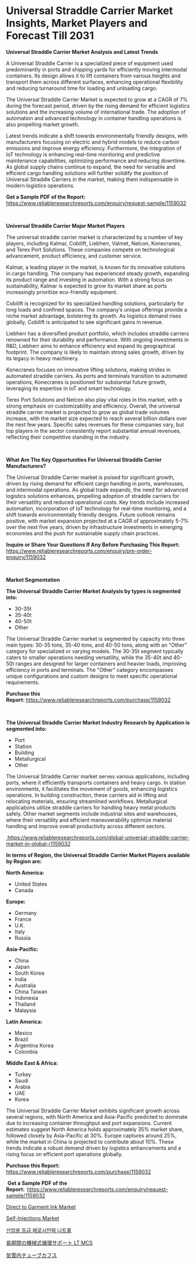 <p><h1>Universal Straddle Carrier Market Insights, Market Players and Forecast Till 2031</h1></p><p><strong>Universal Straddle Carrier Market Analysis and Latest Trends</strong></p>
<p><p>A Universal Straddle Carrier is a specialized piece of equipment used predominantly in ports and shipping yards for efficiently moving intermodal containers. Its design allows it to lift containers from various heights and transport them across different surfaces, enhancing operational flexibility and reducing turnaround time for loading and unloading cargo. </p><p>The Universal Straddle Carrier Market is expected to grow at a CAGR of 7% during the forecast period, driven by the rising demand for efficient logistics solutions and the increasing volume of international trade. The adoption of automation and advanced technology in container handling operations is also propelling market growth. </p><p>Latest trends indicate a shift towards environmentally friendly designs, with manufacturers focusing on electric and hybrid models to reduce carbon emissions and improve energy efficiency. Furthermore, the integration of IoT technology is enhancing real-time monitoring and predictive maintenance capabilities, optimizing performance and reducing downtime. As global supply chains continue to expand, the need for versatile and efficient cargo handling solutions will further solidify the position of Universal Straddle Carriers in the market, making them indispensable in modern logistics operations.</p></p>
<p><strong>Get a Sample PDF of the Report:&nbsp;</strong> <a href="https://www.reliableresearchreports.com/enquiry/request-sample/1159032">https://www.reliableresearchreports.com/enquiry/request-sample/1159032</a></p>
<p>&nbsp;</p>
<p><strong>Universal Straddle Carrier Major Market Players</strong></p>
<p><p>The universal straddle carrier market is characterized by a number of key players, including Kalmar, Cobilift, Liebherr, Valmet, Nelcon, Konecranes, and Terex Port Solutions. These companies compete on technological advancement, product efficiency, and customer service.</p><p>Kalmar, a leading player in the market, is known for its innovative solutions in cargo handling. The company has experienced steady growth, expanding its product range and investing in automation. With a strong focus on sustainability, Kalmar is expected to grow its market share as ports increasingly prioritize eco-friendly equipment.</p><p>Cobilift is recognized for its specialized handling solutions, particularly for long loads and confined spaces. The company’s unique offerings provide a niche market advantage, bolstering its growth. As logistics demand rises globally, Cobilift is anticipated to see significant gains in revenue.</p><p>Liebherr has a diversified product portfolio, which includes straddle carriers renowned for their durability and performance. With ongoing investments in R&D, Liebherr aims to enhance efficiency and expand its geographical footprint. The company is likely to maintain strong sales growth, driven by its legacy in heavy machinery.</p><p>Konecranes focuses on innovative lifting solutions, making strides in automated straddle carriers. As ports and terminals transition to automated operations, Konecranes is positioned for substantial future growth, leveraging its expertise in IoT and smart technology.</p><p>Terex Port Solutions and Nelcon also play vital roles in this market, with a strong emphasis on customizability and efficiency. Overall, the universal straddle carrier market is projected to grow as global trade volumes increase, with the market size expected to reach several billion dollars over the next few years. Specific sales revenues for these companies vary, but top players in the sector consistently report substantial annual revenues, reflecting their competitive standing in the industry.</p></p>
<p>&nbsp;</p>
<p><strong>What Are The Key Opportunities For Universal Straddle Carrier Manufacturers?</strong></p>
<p><p>The Universal Straddle Carrier market is poised for significant growth, driven by rising demand for efficient cargo handling in ports, warehouses, and intermodal operations. As global trade expands, the need for advanced logistics solutions enhances, propelling adoption of straddle carriers for their versatility and reduced operational costs. Key trends include increased automation, incorporation of IoT technology for real-time monitoring, and a shift towards environmentally friendly designs. Future outlook remains positive, with market expansion projected at a CAGR of approximately 5-7% over the next five years, driven by infrastructure investments in emerging economies and the push for sustainable supply chain practices.</p></p>
<p><strong>Inquire or Share Your Questions If Any Before Purchasing This Report:</strong> <a href="https://www.reliableresearchreports.com/enquiry/pre-order-enquiry/1159032">https://www.reliableresearchreports.com/enquiry/pre-order-enquiry/1159032</a></p>
<p>&nbsp;</p>
<p><strong>Market Segmentation</strong></p>
<p><strong>The Universal Straddle Carrier Market Analysis by types is segmented into:</strong></p>
<p><ul><li>30-35t</li><li>35-40t</li><li>40-50t</li><li>Other</li></ul></p>
<p><p>The Universal Straddle Carrier market is segmented by capacity into three main types: 30-35 tons, 35-40 tons, and 40-50 tons, along with an "Other" category for specialized or varying models. The 30-35t segment typically caters to smaller operations needing versatility, while the 35-40t and 40-50t ranges are designed for larger containers and heavier loads, improving efficiency in ports and terminals. The "Other" category encompasses unique configurations and custom designs to meet specific operational requirements.</p></p>
<p><strong>Purchase this Report:&nbsp;</strong><a href="https://www.reliableresearchreports.com/purchase/1159032">https://www.reliableresearchreports.com/purchase/1159032</a></p>
<p>&nbsp;</p>
<p><strong>The Universal Straddle Carrier Market Industry Research by Application is segmented into:</strong></p>
<p><ul><li>Port</li><li>Station</li><li>Building</li><li>Metallurgical</li><li>Other</li></ul></p>
<p><p>The Universal Straddle Carrier market serves various applications, including ports, where it efficiently transports containers and heavy cargo. In station environments, it facilitates the movement of goods, enhancing logistics operations. In building construction, these carriers aid in lifting and relocating materials, ensuring streamlined workflows. Metallurgical applications utilize straddle carriers for handling heavy metal products safely. Other market segments include industrial sites and warehouses, where their versatility and efficient maneuverability optimize material handling and improve overall productivity across different sectors.</p></p>
<p><a href="https://www.reliableresearchreports.com/global-universal-straddle-carrier-market-in-global-r1159032">&nbsp;https://www.reliableresearchreports.com/global-universal-straddle-carrier-market-in-global-r1159032</a></p>
<p><strong>In terms of Region, the Universal Straddle Carrier Market Players available by Region are:</strong></p>
<p>
    <p> <strong> North America: </strong>
        <ul>
            <li>United States</li>
            <li>Canada</li>
        </ul>
        </p> 
    <p> <strong> Europe: </strong>
        <ul>
            <li>Germany</li>
            <li>France</li>
            <li>U.K.</li>
            <li>Italy</li>
            <li>Russia</li>
        </ul>
        </p> 
    <p> <strong> Asia-Pacific: </strong>
        <ul>
            <li>China</li>
            <li>Japan</li>
            <li>South Korea</li>
            <li>India</li>
            <li>Australia</li>
            <li>China Taiwan</li>
            <li>Indonesia</li>
            <li>Thailand</li>
            <li>Malaysia</li>
        </ul>
        </p> 
    <p> <strong> Latin America: </strong>
        <ul>
            <li>Mexico</li>
            <li>Brazil</li>
            <li>Argentina Korea</li>
            <li>Colombia</li>
        </ul>
        </p> 
    <p> <strong> Middle East & Africa: </strong>
        <ul>
            <li>Turkey</li>
            <li>Saudi</li>
            <li>Arabia</li>
            <li>UAE</li>
            <li>Korea</li>
        </ul>
    </p>
    </p>
<p><p>The Universal Straddle Carrier Market exhibits significant growth across several regions, with North America and Asia-Pacific predicted to dominate due to increasing container throughput and port expansions. Current estimates suggest North America holds approximately 35% market share, followed closely by Asia-Pacific at 30%. Europe captures around 25%, while the market in China is projected to contribute about 10%. These trends indicate a robust demand driven by logistics enhancements and a rising focus on efficient port operations globally.</p></p>
<p><strong>Purchase this Report: </strong><a href="https://www.reliableresearchreports.com/purchase/1159032">https://www.reliableresearchreports.com/purchase/1159032</a></p>
<p>&nbsp;<strong>Get a Sample PDF of the Report:&nbsp;&nbsp;</strong><a href="https://www.reliableresearchreports.com/enquiry/request-sample/1159032">https://www.reliableresearchreports.com/enquiry/request-sample/1159032</a></p>
<p><strong></strong></p>
<p><p><a href="https://issuu.com/reportprime-2/docs/direct-to-garment-ink-market-size-2_0e0846c2edef04">Direct to Garment Ink Market</a></p><p><a href="https://github.com/guneycigdem35/Market-Research-Report-List-5/blob/main/self-injections-market.md">Self-Injections Market</a></p><p><a href="https://medium.com/@latoyanorton57/industrial-grade-sodium-ferrocyanide-market-%EC%9D%98-%EA%B8%80%EB%A1%9C%EB%B2%8C-%EC%8B%9C%EC%9E%A5-%EA%B0%9C%EC%9A%94%EB%8A%94-%EC%A0%84-%EC%84%B8%EA%B3%84-%EB%B0%8F-%EC%A3%BC%EC%9A%94-%EC%8B%9C%EC%9E%A5%EC%9D%98-%EC%82%B0%EC%97%85%EC%97%90-%EC%98%81%ED%96%A5%EC%9D%84-%EB%AF%B8%EC%B9%98%EB%8A%94-%EC%A3%BC%EC%9A%94-%ED%8A%B8%EB%A0%8C%EB%93%9C%EC%97%90-%EB%8C%80%ED%95%9C-%EB%8F%85%ED%8A%B9%ED%95%9C-52e42d7b8e00">산업용 등급 페로시안화 나트륨</a></p><p><a href="https://medium.com/@christopherburton742/long-term-mechanical-circulatory-support-lt-mcs-market-%E3%81%AF-%E3%82%B3%E3%82%B9%E3%83%88%E7%AE%A1%E7%90%86%E3%81%A8%E5%8A%B9%E7%8E%87%E5%90%91%E4%B8%8A%E3%82%92%E5%84%AA%E5%85%88%E3%81%97%E3%81%BE%E3%81%99-25a256884830">長期間の機械式循環サポート LT MCS</a></p><p><a href="https://medium.com/@christopherburton742/endotracheal-tube-cuffs-market-%E3%81%AF-%E3%82%B3%E3%82%B9%E3%83%88%E7%AE%A1%E7%90%86%E3%81%A8%E5%8A%B9%E7%8E%87%E5%90%91%E4%B8%8A%E3%82%92%E5%84%AA%E5%85%88%E3%81%97%E3%81%BE%E3%81%99-%E3%81%95%E3%82%89%E3%81%AB-%E5%A0%B1%E5%91%8A%E6%9B%B8%E3%81%AF%E5%B8%82%E5%A0%B4%E3%81%AE%E9%9C%80%E8%A6%81%E9%9D%A2%E3%81%A8%E4%BE%9B%E7%B5%A6%E9%9D%A2%E3%81%AE%E4%B8%A1%E6%96%B9%E3%82%92%E3%82%AB%E3%83%90%E3%83%BC%E3%81%97%E3%81%A6%E3%81%84%E3%81%BE%E3%81%99-endotracheal-55169f9025d1">気管内チューブカフス</a></p></p>